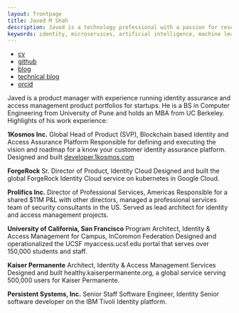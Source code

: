 ```yaml
---
layout: frontpage
title: Javed M Shah
description: Javed is a technology professional with a passion for research and two decades of experience running identity assurance and access management product portfolios for startups. He is a BS in Computer Engineering from University of Pune and holds an MBA from UC Berkeley.
keywords: identity, microservices, artificial intelligence, machine learning, security, policies, data, platform, berkeley
---
```


<div class="navbar">
  <div class="navbar-inner">
      <ul class="nav">
          <li><a href="{{ BASE_PATH }}/jshah-public.pdf">cv</a></li>
          <li><a href="https://github.com/javedmshah">github</a></li>
          <li><a href="https://www.1kosmos.com/authors/javed-shah/">blog</a></li>
          <li><a href="https://backstage.forgerock.com/search/?t=community&q=Javed%20Shah&page=1&sort=_score:desc">technical blog</a></li>
          <li><a href="https://orcid.org/0009-0009-7472-5614">orcid</a></li>
      </ul>
  </div>
</div>

Javed is a product manager with experience running identity assurance and access management product portfolios for startups. He is a BS in Computer Engineering from University of Pune and holds an MBA from UC Berkeley.
Highlights of his work experience:

**1Kosmos Inc.**
Global Head of Product (SVP), Blockchain based Identity and Access Assurance Platform
Responsible for defining and executing the vision and roadmap for a know your customer identity assurance platform. Designed and built [developer.1kosmos.com](developer.1kosmos.com)

**ForgeRock**
Sr. Director of Product, Identity Cloud
Designed and built the global ForgeRock Identity Cloud service on kubernetes in Google Cloud.

**Prolifics Inc.**
Director of Professional Services, Americas
Responsible for a shared $11M P&L with other directors, managed a professional services team of security consultants in the US. Served as lead architect for identity and access management projects.

**University of California, San Francisco**
Program Architect, Identity & Access Management for Campus, InCommon Federation
Designed and operationalized the UCSF myaccess.ucsf.edu portal that serves over 150,000 students and staff.

**Kaiser Permanente**
Architect, Identity & Access Management Services
Designed and built healthy.kaiserpermanente.org, a global service serving 500,000 users for Kaiser Permanente.

**Persistent Systems, Inc.**
Senior Staff Software Engineer, Identity
Senior software developer on the IBM Tivoli Identity platform.
